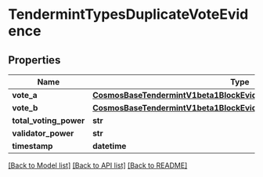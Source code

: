 # TendermintTypesDuplicateVoteEvidence

## Properties
Name | Type | Description | Notes
------------ | ------------- | ------------- | -------------
**vote_a** | [**CosmosBaseTendermintV1beta1BlockEvidenceDuplicateVoteEvidenceVoteA**](CosmosBaseTendermintV1beta1BlockEvidenceDuplicateVoteEvidenceVoteA.md) |  | [optional] 
**vote_b** | [**CosmosBaseTendermintV1beta1BlockEvidenceDuplicateVoteEvidenceVoteA**](CosmosBaseTendermintV1beta1BlockEvidenceDuplicateVoteEvidenceVoteA.md) |  | [optional] 
**total_voting_power** | **str** |  | [optional] 
**validator_power** | **str** |  | [optional] 
**timestamp** | **datetime** |  | [optional] 

[[Back to Model list]](../README.md#documentation-for-models) [[Back to API list]](../README.md#documentation-for-api-endpoints) [[Back to README]](../README.md)

